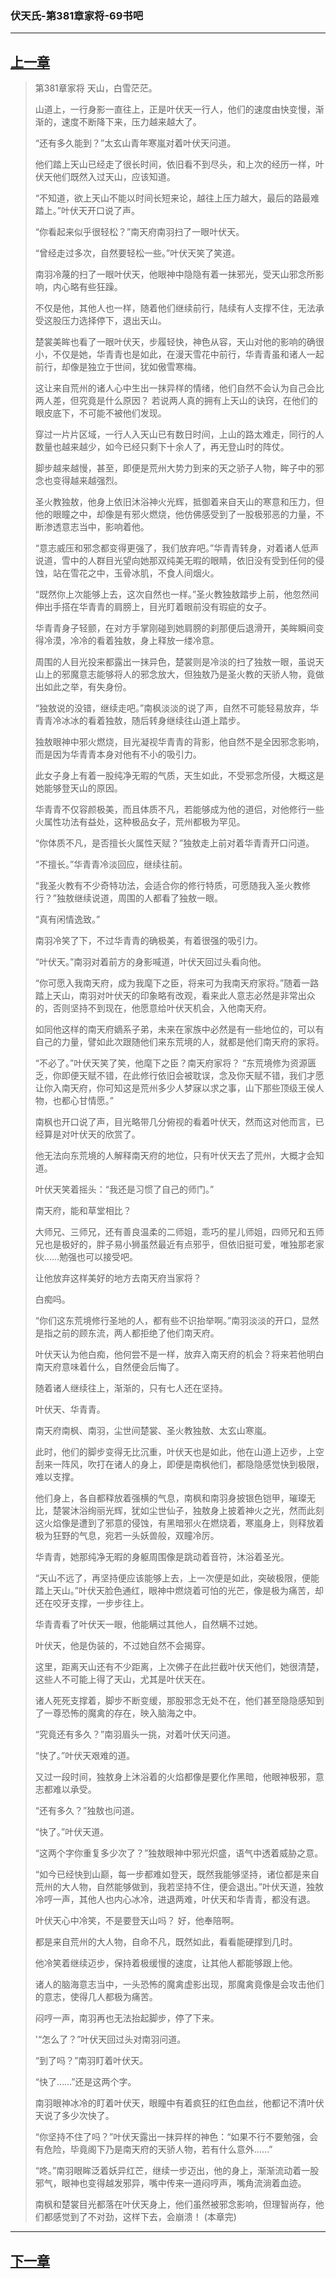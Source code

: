 ### 伏天氏-第381章家将-69书吧

--------
[上一章](./7a67564bc6eb3ed7fcaa05695aaad5c6.md)
--------


>
>
>
>第381章家将
>天山，白雪茫茫。
>
>山道上，一行身影一直往上，正是叶伏天一行人，他们的速度由快变慢，渐渐的，速度不断降下来，压力越来越大了。
>
>“还有多久能到？”太玄山青年寒嵐对着叶伏天问道。
>
>他们踏上天山已经走了很长时间，依旧看不到尽头，和上次的经历一样，叶伏天他们既然入过天山，应该知道。
>
>“不知道，欲上天山不能以时间长短来论，越往上压力越大，最后的路最难踏上。”叶伏天开口说了声。
>
>“你看起来似乎很轻松？”南天府南羽扫了一眼叶伏天。
>
>“曾经走过多次，自然要轻松一些。”叶伏天笑了笑道。
>
>南羽冷蔑的扫了一眼叶伏天，他眼神中隐隐有着一抹邪光，受天山邪念所影响，内心略有些狂躁。
>
>不仅是他，其他人也一样，随着他们继续前行，陆续有人支撑不住，无法承受这股压力选择停下，退出天山。
>
>楚裳美眸也看了一眼叶伏天，步履轻快，神色从容，天山对他的影响的确很小，不仅是她，华青青也是如此，在漫天雪花中前行，华青青虽和诸人一起前行，却像是独立于世间，犹如傲雪寒梅。
>
>这让来自荒州的诸人心中生出一抹异样的情绪，他们自然不会认为自己会比两人差，但究竟是什么原因？
>若说两人真的拥有上天山的诀窍，在他们的眼皮底下，不可能不被他们发现。
>
>穿过一片片区域，一行人入天山已有数日时间，上山的路太难走，同行的人数量也越来越少，如今已经只剩下十余人了，再无登山时的阵仗。
>
>脚步越来越慢，甚至，即便是荒州大势力到来的天之骄子人物，眸子中的邪念也变得越来越强烈。
>
>圣火教独敖，他身上依旧沐浴神火光辉，抵御着来自天山的寒意和压力，但他的眼瞳之中，却像是有邪火燃烧，他仿佛感受到了一股极邪恶的力量，不断渗透意志当中，影响着他。
>
>“意志威压和邪念都变得更强了，我们放弃吧。”华青青转身，对着诸人低声说道，雪中的人群目光望向她那双纯美无暇的眼睛，依旧没有受到任何的侵蚀，站在雪花之中，玉骨冰肌，不食人间烟火。
>
>“既然你上次能够上去，这次自然也一样。”圣火教独敖踏步上前，他忽然间伸出手搭在华青青的肩膀上，目光盯着眼前没有瑕疵的女子。
>
>华青青身子轻颤，在对方手掌刚碰到她肩膀的刹那便后退滑开，美眸瞬间变得冷漠，冷冷的看着独敖，身上释放一缕冷意。
>
>周围的人目光投来都露出一抹异色，楚裳则是冷淡的扫了独敖一眼，虽说天山上的邪魔意志能够将人的邪念放大，但独敖乃是圣火教的天骄人物，竟做出如此之举，有失身份。
>
>“独敖说的没错，继续走吧。”南枫淡淡的说了声，自然不可能轻易放弃，华青青冷冰冰的看着独敖，随后转身继续往山道上踏步。
>
>独敖眼神中邪火燃烧，目光凝视华青青的背影，他自然不是全因邪念影响，而是因为华青青本身对他有不小的吸引力。
>
>此女子身上有着一股纯净无暇的气质，天生如此，不受邪念所侵，大概这是她能够登天山的原因。
>
>华青青不仅容颜极美，而且体质不凡，若能够成为他的道侣，对他修行一些火属性功法有益处，这种极品女子，荒州都极为罕见。
>
>“你体质不凡，是否擅长火属性天赋？”独敖走上前对着华青青开口问道。
>
>“不擅长。”华青青冷淡回应，继续往前。
>
>“我圣火教有不少奇特功法，会适合你的修行特质，可愿随我入圣火教修行？”独敖继续说道，周围的人都看了独敖一眼。
>
>“真有闲情逸致。”
>
>南羽冷笑了下，不过华青青的确极美，有着很强的吸引力。
>
>“叶伏天。”南羽对着前方的身影喊道，叶伏天回过头看向他。
>
>“你可愿入我南天府，成为我麾下之臣，将来可为我南天府家将。”随着一路踏上天山，南羽对叶伏天的印象略有改观，看来此人意志必然是非常出众的，否则坚持不到现在，他愿意给叶伏天机会，入他南天府。
>
>如同他这样的南天府嫡系子弟，未来在家族中必然是有一些地位的，可以有自己的力量，譬如此次跟随他们来东荒境的人，就都是他们南天府的家将。
>
>“不必了。”叶伏天笑了笑，他麾下之臣？南天府家将？
>“东荒境修为资源匮乏，你即便天赋不错，在此修行依旧会被耽误，念及你天赋不错，我们才愿让你入南天府，你可知这是荒州多少人梦寐以求之事，山下那些顶级王侯人物，也都心甘情愿。”
>
>南枫也开口说了声，目光略带几分俯视的看着叶伏天，然而这对他而言，已经算是对叶伏天的欣赏了。
>
>他无法向东荒境的人解释南天府的地位，只有叶伏天去了荒州，大概才会知道。
>
>叶伏天笑着摇头：“我还是习惯了自己的师门。”
>
>南天府，能和草堂相比？
>
>大师兄、三师兄，还有善良温柔的二师姐，乖巧的星儿师姐，四师兄和五师兄也是极好的，胖子易小狮虽然最近有点邪乎，但依旧挺可爱，唯独那老家伙……勉强也可以接受吧。
>
>让他放弃这样美好的地方去南天府当家将？
>
>白痴吗。
>
>“你们这东荒境修行圣地的人，都有些不识抬举啊。”南羽淡淡的开口，显然是指之前的顾东流，两人都拒绝了他们南天府。
>
>叶伏天认为他白痴，他何尝不是一样，放弃入南天府的机会？将来若他明白南天府意味着什么，自然便会后悔了。
>
>随着诸人继续往上，渐渐的，只有七人还在坚持。
>
>叶伏天、华青青。
>
>南天府南枫、南羽，尘世间楚裳、圣火教独敖、太玄山寒嵐。
>
>此时，他们的脚步变得无比沉重，叶伏天也是如此，他在山道上迈步，上空刮来一阵风，吹打在诸人的身上，即便是南枫他们，都隐隐感觉快到极限，难以支撑。
>
>他们身上，各自都释放着强横的气息，南枫和南羽身披银色铠甲，璀璨无比，楚裳沐浴绚丽光辉，犹如尘世仙子，独敖身上披着神火之光，然而此刻这火焰像是遭到了邪意的侵蚀，有黑暗邪火在燃烧着，寒嵐身上，则释放着极为狂野的气息，宛若一头妖兽般，双瞳冷厉。
>
>华青青，她那纯净无暇的身躯周围像是跳动着音符，沐浴着圣光。
>
>“天山不远了，再坚持便应该能够上去，上一次便是如此，突破极限，便能踏上天山。”叶伏天脸色通红，眼神中燃烧着可怕的光芒，像是极为痛苦，却还在咬牙支撑，一步步往上。
>
>华青青看了叶伏天一眼，他能瞒过其他人，自然瞒不过她。
>
>叶伏天，他是伪装的，不过她自然不会揭穿。
>
>这里，距离天山还有不少距离，上次佛子在此拦截叶伏天他们，她很清楚，这些人不可能上得了天山，尤其是叶伏天在。
>
>诸人死死支撑着，脚步不断变缓，那股邪念无处不在，他们甚至隐隐感知到了一尊恐怖的魔禽的存在，映入脑海之中。
>
>“究竟还有多久？”南羽眉头一挑，对着叶伏天问道。
>
>“快了。”叶伏天艰难的道。
>
>又过一段时间，独敖身上沐浴着的火焰都像是要化作黑暗，他眼神极邪，意志都难以承受。
>
>“还有多久？”独敖也问道。
>
>“快了。”叶伏天道。
>
>“这两个字你重复多少次了？”独敖眼神中邪光炽盛，语气中透着威胁之意。
>
>“如今已经快到山巅，每一步都难如登天，既然我能够坚持，诸位都是来自荒州的大人物，自然能够做到，我若坚持不住，便会退出。”叶伏天道，独敖冷哼一声，其他人也内心冰冷，进退两难，叶伏天和华青青，都没有退。
>
>叶伏天心中冷笑，不是要登天山吗？
>好，他奉陪啊。
>
>都是来自荒州的大人物，自命不凡，既然如此，看看能硬撑到几时。
>
>他冷笑着继续迈步，保持着极缓慢的速度，让其他人都能够跟上他。
>
>诸人的脑海意志当中，一头恐怖的魔禽虚影出现，那魔禽竟像是会攻击他们的意志，使得几人都极为痛苦。
>
>闷哼一声，南羽再也无法抬起脚步，停了下来。
>
>'“怎么了？”叶伏天回过头对南羽问道。
>
>“到了吗？”南羽盯着叶伏天。
>
>“快了……”还是这两个字。
>
>南羽眼神冰冷的盯着叶伏天，眼瞳中有着疯狂的红色血丝，他都记不清叶伏天说了多少次快了。
>
>“你坚持不住了吗？”叶伏天露出一抹异样的神色：“如果不行不要勉强，会有危险，毕竟阁下乃是南天府的天骄人物，若有什么意外……”
>
>“咚。”南羽眼眸泛着妖异红芒，继续一步迈出，他的身上，渐渐流动着一股邪气，眼神也变得越发邪异，嘴中传来一道闷哼声，嘴角流淌着血迹。
>
>南枫和楚裳目光都落在叶伏天身上，他们虽然被邪念影响，但理智尚存，他们都感觉到了不对劲，这样下去，会崩溃！
>(本章完)
>
>

--------
[下一章](./e39b5b364a53cff5fc7b60fe2be6f091.md)
--------
